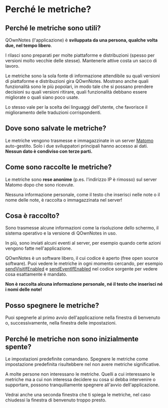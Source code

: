 # Perché le metriche?

## Perché le metriche sono utili?

QOwnNotes (l'applicazione) è **sviluppata da una persona, qualche volta due, nel tempo libero**.

I rilasci sono preparati per molte piattaforme e distribuzioni (spesso per versioni molto vecchie delle stesse). Mantenerle attive costa un sacco di lavoro.

Le metriche sono la sola fonte di informazione attendibile su quali versioni di piattaforme e distribuzioni gira QOwnNotes. Mostrano anche quali funzionalità sono le più popolari, in modo tale che si possano prendere decisioni su quali versioni ritirare, quali funzionalità debbano essere migliorate o quali siano poco usate.

Lo stesso vale per la scelta dei linguaggi dell'utente, che favorisce il miglioramento delle traduzioni corrispondenti.

## Dove sono salvate le metriche?

Le metriche vengono trasmesse e immagazzinate in un server [Matomo](https://matomo.org/) auto-gestito. Solo i due sviluppatori principali hanno accesso ai dati. **Nessun dato è condiviso con terze parti.**

## Come sono raccolte le metriche?

Le metriche sono **rese anonime** (p.es. l'indirizzo IP è rimosso) sul server Matomo dopo che sono ricevute.

Nessuna informazione personale, come il testo che inserisci nelle note o il nome delle note, è raccolta o immagazzinata nel server!

## Cosa è raccolto?

Sono trasmesse alcune informazioni come la risoluzione dello schermo, il sistema operativo e la versione di QOwnNotes in uso.

In più, sono inviati alcuni eventi al server, per esempio quando certe azioni vengono fatte nell'applicazione.

QOwnNotes è un software libero, il cui codice è aperto (free open source software). Puoi vedere le metriche in ogni momento cercando, per esempio [sendVisitIfEnabled](https://github.com/pbek/QOwnNotes/search?q=sendVisitIfEnabled) e [sendEventIfEnabled](https://github.com/pbek/QOwnNotes/search?q=sendEventIfEnabled) nel codice sorgente per vedere cosa esattamente è mandato.

**Non è raccolta alcuna informazione personale, né il testo che inserisci né i nomi delle note!**

## Posso spegnere le metriche?

Puoi spegnerle al primo avvio dell'applicazione nella finestra di benvenuto o, successivamente, nella finestra delle impostazioni.

## Perché le metriche non sono inizialmente spente?

Le impostazioni predefinite comandano. Spegnere le metriche come impostazione predefinita risultebbere nel non avere metriche significative.

A molte persone non interessano le metriche. Quelli a cui interessano le metriche ma a cui non interessa decidere su cosa si debba intervenire o supportare, possono tranquillamente spegnere all'avvio dell'applicazione.

Vedrai anche una seconda finestra che ti spiega le metriche, nel caso chiudessi la finestra di benvenuto troppo presto.
